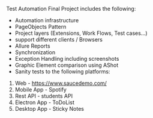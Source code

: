 Test Automation Final Project includes the following:
* Automation infrastructure
* PageObjects Pattern
* Project layers (Extensions, Work Flows, Test cases...)
* support different clients / Browsers
* Allure Reports
* Synchronization
* Exception Handling including screenshots
* Graphic Element comparison using AShot
* Sanity tests to the following platforms:
1. Web - https://www.saucedemo.com/
2. Mobile App - Spotify
3. Rest API - students API
4. Electron App - ToDoList
5. Desktop App - Sticky Notes
